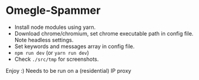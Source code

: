 # Omegle-Spammer

- Install node modules using yarn.
- Download chrome/chromium, set chrome executable path in config file. Note headless settings.
- Set keywords and messages array in config file.
- `npm run dev` (or `yarn run dev`)
- Check `./src/tmp` for screenshots.

Enjoy :) Needs to be run on a (residential) IP proxy
